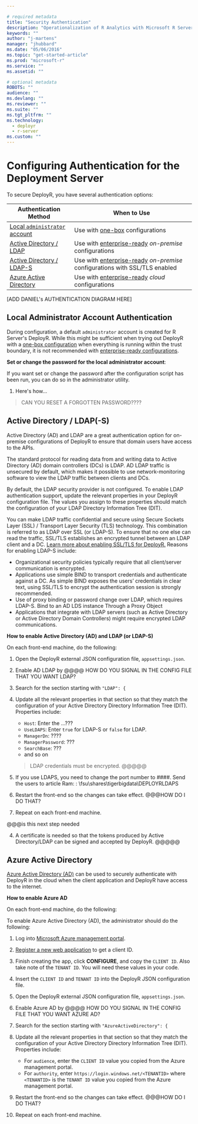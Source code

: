 ```yaml
---

# required metadata
title: "Security Authentication"
description: "Operationalization of R Analytics with Microsoft R Server"
keywords: ""
author: "j-martens"
manager: "jhubbard"
ms.date: "05/06/2016"
ms.topic: "get-started-article"
ms.prod: "microsoft-r"
ms.service: ""
ms.assetid: ""

# optional metadata
ROBOTS: ""
audience: ""
ms.devlang: ""
ms.reviewer: ""
ms.suite: ""
ms.tgt_pltfrm: ""
ms.technology: 
  - deployr
  - r-server
ms.custom: ""
---
```


# Configuring Authentication for the Deployment Server

To secure DeployR, you have several authentication options:

|Authentication Method|When to Use|
|----------------------------------|----------------------------------|
|[Local `administrator` account](#local)|Use with [one-box](configurations.md) configurations|
|[Active Directory / LDAP](#ldap)|Use with [enterprise-ready](configurations.md) _on-premise_ configurations|
|[Active Directory / LDAP-S](#ldap)|Use with [enterprise-ready](configurations.md) _on-premise_ configurations with SSL/TLS enabled|
|[Azure Active Directory](#aad)|Use with [enterprise-ready](configurations.md) _cloud_ configurations|


[ADD DANIEL's AUTHENTICATION DIAGRAM HERE]


<a name="local"></a>

## Local Administrator Account Authentication

During configuration, a default `administrator` account is created for R Server's DeployR. While this might be sufficient when trying out DeployR with a [one-box configuration](configurations.md#onebox) when everything is running within the trust boundary, it is not recommended with [enterprise-ready configurations](configurations.md#enterpriseready).

**Set or change the password for the local administrator account**:

If you want set or change the password after the configuration script has been run, you can do so in the administrator utility.

1. Here's how...

> CAN YOU RESET A FORGOTTEN PASSWORD????


<a name="ldap"></a>

## Active Directory / LDAP(-S)

Active Directory (AD) and LDAP are a great authentication option for on-premise configurations of DeployR to ensure that domain users have access to the APIs.  

The standard protocol for reading data from and writing data to Active Directory (AD) domain controllers (DCs) is LDAP. AD LDAP traffic is unsecured by default, which makes it possible to use network-monitoring software to view the LDAP traffic between clients and DCs.  

By default, the LDAP security provider is not configured. To enable LDAP authentication support, update the relevant properties in your DeployR configuration file. The values you assign to these properties should match the configuration of your LDAP Directory Information Tree (DIT).

You can make LDAP traffic confidential and secure using Secure Sockets Layer (SSL) / Transport Layer Security (TLS) technology. This combination is referred to as LDAP over SSL (or LDAP-S). To ensure that no one else can read the traffic, SSL/TLS establishes an encrypted tunnel between an LDAP client and a DC. [Learn more about enabling SSL/TLS for DeployR.](security-https.md) Reasons for enabling LDAP-S include:

+ Organizational security policies typically require that all client/server communication is encrypted.
+ Applications use simple BIND to transport credentials and authenticate against a DC. As simple BIND exposes the users’ credentials in clear text, using SSL/TLS to encrypt the authentication session is strongly recommended.
+ Use of proxy binding or password change over LDAP, which requires LDAP-S. Bind to an AD LDS instance Through a Proxy Object
+ Applications that integrate with LDAP servers (such as Active Directory or Active Directory Domain Controllers) might require encrypted LDAP communications.


**How to enable Active Directory (AD) and LDAP (or LDAP-S)**

On each front-end machine, do the following:

1. Open the DeployR external JSON configuration file, `appsettings.json`.

1. Enable AD LDAP by @@@@ HOW DO YOU SIGNAL IN THE CONFIG FILE THAT YOU WANT LDAP?

1. Search for the section starting with `"LDAP": {`

1. Update all the relevant properties in that section so that they match the configuration of your Active Directory Directory Information Tree (DIT). Properties include:
   + `Host`: Enter the ...???
   + `UseLDAPS`: Enter `true` for LDAP-S or `false` for LDAP.
   + `ManagerDn`: ????
   + `ManagerPassword`: ???
   + `SearchBase`: ???
   + and so on

   > LDAP credentials must be encrypted. @@@@@ 
 
1. If you use LDAPS, you need to change the port number to ####.  Send the users to article Ram: : \\fsu\shares\tigerbigdata\DEPLOYRLDAPS 

1. Restart the front-end so the changes can take effect. @@@HOW DO I DO THAT?

1. Repeat on each front-end machine.

@@@is this next step needed

4. A certificate is needed so that the tokens produced by Active Directory/LDAP can be signed and accepted by DeployR. @@@@@



<a name="aad"></a>

## Azure Active Directory 

[Azure Active Directory (AD)](https://www.microsoft.com/en-us/cloud-platform/azure-active-directory) can be used to securely authenticate with DeployR in the cloud when the client application and DeployR have access to the internet.

**How to enable Azure AD**

On each front-end machine, do the following:

To enable Azure Active Directory (AD), the administrator should do the following:

1. Log into [Microsoft Azure management portal](https://azure.microsoft.com/en-us/features/azure-portal/).   

1. [Register a new web application](https://azure.microsoft.com/en-us/documentation/articles/sql-database-client-id-keys/)  to get a client ID.

1. Finish creating the app, click **CONFIGURE**, and copy the `CLIENT ID`. Also take note of the `TENANT ID`. You will need these values in your code.

1. Insert the `CLIENT ID` and `TENANT ID` into the DeployR JSON configuration file.

1. Open the DeployR external JSON configuration file, `appsettings.json`.

1. Enable Azure AD by @@@@ HOW DO YOU SIGNAL IN THE CONFIG FILE THAT YOU WANT AZURE AD?

1. Search for the section starting with `"AzureActiveDirectory": {`

1. Update all the relevant properties in that section so that they match the configuration of your Active Directory Directory Information Tree (DIT). Properties include:
   + For `audience`, enter the `CLIENT ID` value you copied from the Azure management portal.
   + For `authority`, enter `https://login.windows.net/<TENANTID>` where `<TENANTID>` is the `TENANT ID` value you copied from the Azure management portal.

1. Restart the front-end so the changes can take effect. @@@HOW DO I DO THAT?

1. Repeat on each front-end machine.
